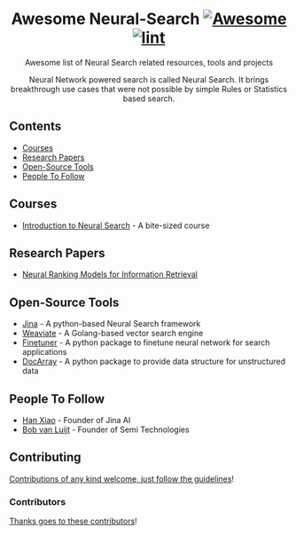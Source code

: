 <div align="center">

<!-- title -->

<!--lint ignore no-dead-urls-->
# Awesome Neural-Search [![Awesome](https://awesome.re/badge.svg)](https://awesome.re) [![lint](https://github.com/gitcommitshow/awesome-neural-search/actions/workflows/lint.yaml/badge.svg)](https://github.com/gitcommitshow/awesome-neural-search/actions/workflows/lint.yaml)

<!-- subtitle -->

Awesome list of  Neural Search related resources, tools and projects

<!-- image -->

<!-- <a href="" target="_blank" rel="noopener noreferrer">
  <img src="" />
</a> -->

<!-- description -->

Neural Network powered search is called Neural Search. It brings breakthrough use cases that were not possible by simple Rules or Statistics based search.
  
</div>

<!-- TOC -->

## Contents

- [Courses](#courses)
- [Research Papers](#research-papers)
- [Open-Source Tools](#open-source-tools)
- [People To Follow](#people-to-follow)

<!-- CONTENT -->

## Courses

- [Introduction to Neural Search](https://cloudxlab.com/assessment/playlist-intro/1196/introduction-to-neural-search) - A bite-sized course

## Research Papers

- [Neural Ranking Models for Information Retrieval](https://arxiv.org/abs/1903.06902)

## Open-Source Tools

- [Jina](https://github.com/jina-ai/jina/) - A python-based Neural Search framework
- [Weaviate](https://github.com/semi-technologies/weaviate) - A Golang-based vector search engine
- [Finetuner](https://github.com/jina-ai/finetuner) - A python package to finetune neural network for search applications
- [DocArray](https://github.com/jina-ai/docarray) - A python package to provide data structure for unstructured data

<!-- END CONTENT -->

## People To Follow

<!-- list people worth following on social sites (Twitter, LinkedIn, GitHub, YouTube etc.) -->

- [Han Xiao](https://twitter.com/hxiao) - Founder of Jina AI
- [Bob van Luijt](https://twitter.com/bobvanluijt) - Founder of Semi Technologies

## Contributing

[Contributions of any kind welcome, just follow the guidelines](contributing.md)!

### Contributors

[Thanks goes to these contributors](https://github.com/gitcommitshow/awesome-neural-search/graphs/contributors)!
